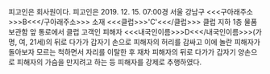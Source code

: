 피고인은 회사원이다.
피고인은 2019. 12. 15. 07:00경 서울 강남구 <<<구아래주소>>>B<<</구아래주소>>> 소재 <<<클럽>>>'C'<<</클럽>>> 클럽 지하 1층 물품 보관함 앞 통로에서 클럽 고객인 피해자 <<<내국인이름>>>D<<</내국인이름>>>(가명, 여, 21세)의 뒤로 다가가 갑자기 손으로 피해자의 허리를 감싸고 이에 놀란 피해자가 돌아보자 모르는 척하면서 자리를 이탈한 후 재차 피해자의 뒤로 다가가 갑자기 양손으로 피해자의 가슴을 만지려고 하는 등 피해자를 강제로 추행하였다.